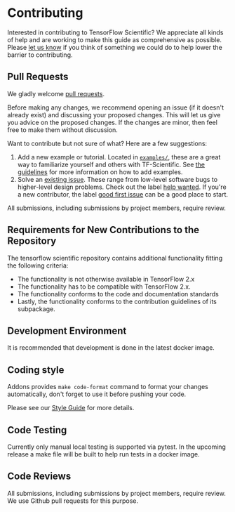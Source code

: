 # Contributing

Interested in contributing to TensorFlow Scientific? We appreciate all kinds
of help and are working to make this guide as comprehensive as possible.
Please [let us know](https://github.com/mukeshmithrakumar/scientific/issues) if
you think of something we could do to help lower the barrier to
contributing.

## Pull Requests

We gladly welcome [pull requests](
https://help.github.com/articles/about-pull-requests/).

Before making any changes, we recommend opening an issue (if it
doesn't already exist) and discussing your proposed changes. This will
let us give you advice on the proposed changes. If the changes are
minor, then feel free to make them without discussion.

Want to contribute but not sure of what? Here are a few suggestions:
1. Add a new example or tutorial. Located in [`examples/`](examples),
  these are a great way to familiarize yourself and others with TF-Scientific. See
  [the guidelines](examples/README.md) for more information on how to add
  examples.
2. Solve an [existing issue](https://github.com/mukeshmithrakumar/scientific/issues).
  These range from low-level software bugs to higher-level design problems.
  Check out the label [help wanted](https://github.com/mukeshmithrakumar/scientific/issues?q=is%3Aissue+is%3Aopen+label%3A%22help+wanted%22). If you're a new contributor, the label [good first issue](https://github.com/mukeshmithrakumar/scientific/issues?q=is%3Aissue+is%3Aopen+label%3A%22good+first+issue%22) can be a good place to start.

All submissions, including submissions by project members, require
review.

## Requirements for New Contributions to the Repository
The tensorflow scientific repository contains additional functionality
fitting the following criteria:

* The functionality is not otherwise available in TensorFlow 2.x
* The functionality has to be compatible with TensorFlow 2.x.
* The functionality conforms to the code and documentation standards
* Lastly, the functionality conforms to the contribution guidelines of its subpackage.

## Development Environment

It is recommended that development is done in the latest docker image.

## Coding style

Addons provides `make code-format` command to format your changes
automatically, don't forget to use it before pushing your code.

Please see our [Style Guide](STYLE_GUIDE.md) for more details.

## Code Testing

Currently only manual local testing is supported via pytest. In the upcoming release a make file will be built to help run tests in a docker image.

## Code Reviews

All submissions, including submissions by project members, require review. We
use Github pull requests for this purpose.
